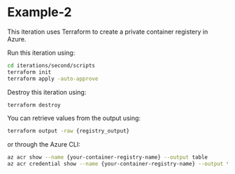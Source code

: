 # Example-2

This iteration uses Terraform to create a private container registery in Azure.

Run this iteration using:

```bash
cd iterations/second/scripts
terraform init
terraform apply -auto-approve
```

Destroy this iteration using:
```bash
terraform destroy
```

You can retrieve values from the output using:
```bash
terraform output -raw {registry_output}
```

or through the Azure CLI:
```bash
az acr show --name {your-container-registry-name} --output table
az acr credential show --name {your-container-registry-name} --output table
```